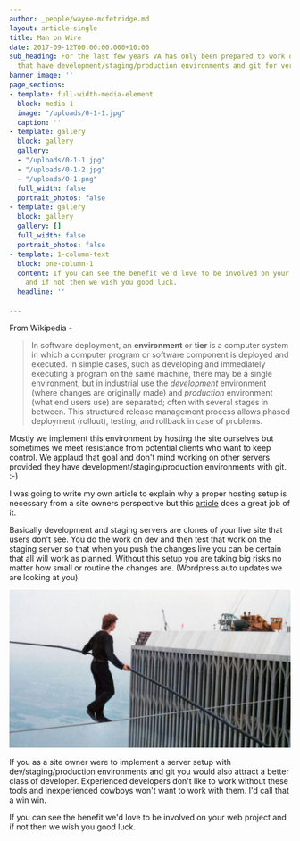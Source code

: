 ```yaml
---
author: _people/wayne-mcfetridge.md
layout: article-single
title: Man on Wire
date: 2017-09-12T00:00:00.000+10:00
sub_heading: For the last few years VA has only been prepared to work on websites
  that have development/staging/production environments and git for version control.
banner_image: ''
page_sections:
- template: full-width-media-element
  block: media-1
  image: "/uploads/0-1-1.jpg"
  caption: ''
- template: gallery
  block: gallery
  gallery:
  - "/uploads/0-1-1.jpg"
  - "/uploads/0-1-2.jpg"
  - "/uploads/0-1.png"
  full_width: false
  portrait_photos: false
- template: gallery
  block: gallery
  gallery: []
  full_width: false
  portrait_photos: false
- template: 1-column-text
  block: one-column-1
  content: If you can see the benefit we'd love to be involved on your web project
    and if not then we wish you good luck.
  headline: ''

---
```

From Wikipedia -

> In software deployment, an **environment** or **tier** is a computer system in which a computer program or software component is deployed and executed. In simple cases, such as developing and immediately executing a program on the same machine, there may be a single environment, but in industrial use the _development_ environment (where changes are originally made) and _production_ environment (what end users use) are separated; often with several stages in between. This structured release management process allows phased deployment (rollout), testing, and rollback in case of problems.

Mostly we implement this environment by hosting the site ourselves but sometimes we meet resistance from potential clients who want to keep control. We applaud that goal and don't mind working on other servers provided they have development/staging/production environments with git. :-)

I was going to write my own article to explain why a proper hosting setup is necessary from a site owners perspective but this [article](http://chrislema.com/staging-environment/) does a great job of it.

Basically development and staging servers are clones of your live site that users don't see. You do the work on dev and then test that work on the staging server so that when you push the changes live you can be certain that all will work as planned. Without this setup you are taking big risks no matter how small or routine the changes are. (Wordpress auto updates we are looking at you)

![](/uploads/0-1-1.jpg)

If you as a site owner were to implement a server setup with dev/staging/production environments and git you would also attract a better class of developer. Experienced developers don't like to work without these tools and inexperienced cowboys won't want to work with them. I'd call that a win win.

If you can see the benefit we'd love to be involved on your web project and if not then we wish you good luck.